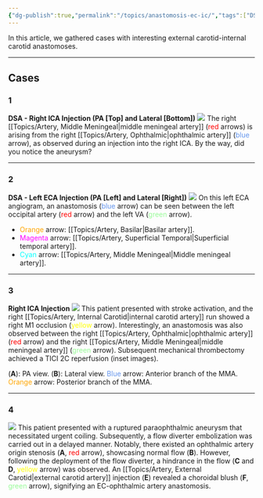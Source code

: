 ```yaml
---
{"dg-publish":true,"permalink":"/topics/anastomosis-ec-ic/","tags":["DSA","anatomy"],"created":"2023-09-14T14:09:03.788-07:00","updated":"2024-01-21T17:41:15.266-08:00"}
---
```


In this article, we gathered cases with interesting external carotid-internal carotid anastomoses.

---

## Cases

### 1

**DSA - Right ICA Injection (PA \[Top\] and Lateral \[Bottom\])**
![](https://i.imgur.com/O3RCMBz.jpg)
The right [[Topics/Artery, Middle Meningeal\|middle meningeal artery]] (<span style="color:red">red</span> arrows) is arising from the right [[Topics/Artery, Ophthalmic\|ophthalmic artery]] (<span style="color:cornflowerblue">blue</span> arrow), as observed during an injection into the right ICA. By the way, did you notice the aneurysm?

--- 

### 2

**DSA - Left ECA Injection (PA \[Left\] and Lateral \[Right\])**
![](https://i.imgur.com/kHKRuzV.jpg)
On this left ECA angiogram, an anastomosis (<span style="color:cornflowerblue">blue</span> arrow) can be seen between the left occipital artery (<span style="color:red">red</span> arrow) and the left VA (<span style="color:palegreen">green</span> arrow).

- <span style="color:orange">Orange</span> arrow: [[Topics/Artery, Basilar\|Basilar artery]].
- <span style="color:magenta">Magenta</span> arrow: [[Topics/Artery, Superficial Temporal\|Superficial temporal artery]].
- <span style="color:cyan">Cyan</span> arrow: [[Topics/Artery, Middle Meningeal\|Middle meningeal artery]].

---

### 3

**Right ICA Injection**
![](https://i.imgur.com/tzvd5PW.jpg)
This patient presented with stroke activation, and the right [[Topics/Artery, Internal Carotid\|internal carotid artery]] run showed a right M1 occlusion (<span style="color:yellow">yellow</span> arrow). Interestingly, an anastomosis was also observed between the right [[Topics/Artery, Ophthalmic\|ophthalmic artery]] (<span style="color:red">red</span> arrow) and the right [[Topics/Artery, Middle Meningeal\|middle meningeal artery]] (<span style="color:palegreen">green</span> arrow). Subsequent mechanical thrombectomy achieved a TICI 2C reperfusion (inset images).

(**A**): PA view.
(**B**): Lateral view.
<span style="color:cornflowerblue">Blue</span> arrow: Anterior branch of the MMA.
<span style="color:orange">Orange</span> arrow: Posterior branch of the MMA.

---

### 4

![](https://i.imgur.com/Z6Dciw4.jpg)
This patient presented with a ruptured paraophthalmic aneurysm that necessitated urgent coiling. Subsequently, a flow diverter embolization was carried out in a delayed manner. Notably, there existed an ophthalmic artery origin stenosis (**A**, <span style="color:red">red</span> arrow), showcasing normal flow (**B**). However, following the deployment of the flow diverter, a hindrance in the flow (**C** and **D**, <span style="color:yellow">yellow</span> arrow) was observed. An [[Topics/Artery, External Carotid\|external carotid artery]] injection (**E**) revealed a choroidal blush (**F**, <span style="color:palegreen">green</span> arrow), signifying an EC-ophthalmic artery anastomosis.